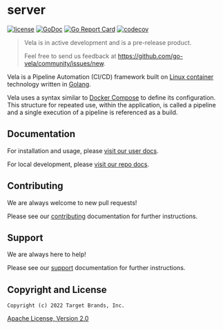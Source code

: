# server

[![license](https://img.shields.io/crates/l/gl.svg)](../LICENSE)
[![GoDoc](https://godoc.org/github.com/go-vela/server?status.svg)](https://godoc.org/github.com/go-vela/server)
[![Go Report Card](https://goreportcard.com/badge/go-vela/server)](https://goreportcard.com/report/go-vela/server)
[![codecov](https://codecov.io/gh/go-vela/server/branch/main/graph/badge.svg)](https://codecov.io/gh/go-vela/server)

> Vela is in active development and is a pre-release product.
>
> Feel free to send us feedback at https://github.com/go-vela/community/issues/new.

Vela is a Pipeline Automation (CI/CD) framework built on [Linux container](https://linuxcontainers.org/) technology written in [Golang](https://golang.org/).

Vela uses a syntax similar to [Docker Compose](https://docs.docker.com/compose/) to define its configuration. This structure for repeated use, within the application, is called a pipeline and a single execution of a pipeline is referenced as a build.

## Documentation

For installation and usage, please [visit our user docs](https://go-vela.github.io/docs).

For local development, please [visit our repo docs](../DOCS.md).

## Contributing

We are always welcome to new pull requests!

Please see our [contributing](CONTRIBUTING.md) documentation for further instructions.

## Support

We are always here to help!

Please see our [support](SUPPORT.md) documentation for further instructions.

## Copyright and License

```
Copyright (c) 2022 Target Brands, Inc.
```

[Apache License, Version 2.0](http://www.apache.org/licenses/LICENSE-2.0)
